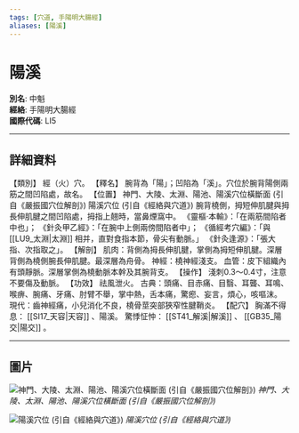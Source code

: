 ```yaml
---
tags: [穴道, 手陽明大腸經]
aliases: [陽溪]
---
```


# 陽溪

**別名**: 中魁  
**經絡**: 手陽明大腸經  
**國際代碼**: LI5  

---

## 詳細資料
【類別】
經（火）穴。
【釋名】
腕背為「陽」；凹陷為「溪」。穴位於腕背陽側兩筋之間凹陷處，故名。
【位置】
神門、大陵、太淵、陽池、陽溪穴位橫斷面 (引自《嚴振國穴位解剖》)
陽溪穴位 (引自《經絡與穴道》)
腕背橈側，拇短伸肌腱與拇長伸肌腱之間凹陷處，拇指上翹時，當鼻煙窩中。
《靈樞‧本輸》：「在兩筋間陷者中也」；
《針灸甲乙經》：「在腕中上側兩傍間陷者中」；
《循經考穴編》：「與 [[LU9_太淵|太淵]] 相并，直對食指本節，骨尖有動脈。」
《針灸逢源》：「張大指、次指取之」。
【解剖】
肌肉：背側為拇長伸肌腱，掌側為拇短伸肌腱。深層背側為橈側腕長伸肌腱。最深層為舟骨。
神經：橈神經淺支。
血管：皮下組織內有頭靜脈。深層掌側為橈動脈本幹及其腕背支。
【操作】
淺刺0.3～0.4寸，注意不要傷及動脈。
【功效】
祛風泄火。
古典：頭痛、目赤痛、目翳、耳聾、耳鳴、喉痹、腕痛、牙痛、肘臂不舉，掌中熱，舌本痛，驚瘛、妄言，煩心，咳嘔沫。
現代：齒神經痛，小兒消化不良，橈骨莖突部狹窄性腱鞘炎。
【配穴】
胸滿不得息： [[SI17_天容|天容]] 、陽溪。
驚悸怔忡： [[ST41_解溪|解溪]] 、 [[GB35_陽交|陽交]] 。

---

## 圖片
![神門、大陵、太淵、陽池、陽溪穴位橫斷面 (引自《嚴振國穴位解剖》)](https://yibian.hopto.org/pic/acu/norm/05/shenmen,daling...(yen).jpg)
_神門、大陵、太淵、陽池、陽溪穴位橫斷面 (引自《嚴振國穴位解剖》)_

![陽溪穴位 (引自《經絡與穴道》)](https://yibian.hopto.org/pic/acu/norm/02/yangxi(j&a).jpg)
_陽溪穴位 (引自《經絡與穴道》)_

